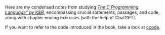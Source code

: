 Here are my condensed notes from studying *[The C Programming Language" by K&R](https://en.wikipedia.org/wiki/The_C_Programming_Language "The C Programming Language wikipedia page")*, encompassing crucial statements, passages, and code, along with chapter-ending exercises (with the help of ChatGPT).

If you want to refer to the code introduced in the book, take a look at [ccode](https://github.com/thomjiji/ccode "My repo for code introduced in the C book").
